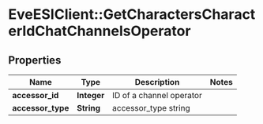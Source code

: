 # EveESIClient::GetCharactersCharacterIdChatChannelsOperator

## Properties
Name | Type | Description | Notes
------------ | ------------- | ------------- | -------------
**accessor_id** | **Integer** | ID of a channel operator | 
**accessor_type** | **String** | accessor_type string | 


